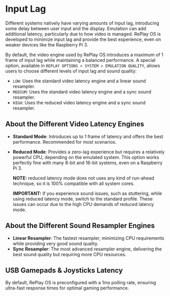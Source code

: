 # Input Lag

Different systems natively have varying amounts of input lag, introducing some delay between user input and the display. Emulation can add additional latency, particularly due to how video is managed. RePlay OS is developed to minimize input lag and provide the best experience, even on weaker devices like the Raspberry Pi 3.

By default, the video engine used by RePlay OS introduces a maximum of 1 frame of input lag while maintaining a balanced performance. A special option, available in `REPLAY OPTIONS > SYSTEM > EMULATION QUALITY`, allows users to choose different levels of input lag and sound quality:

* `LOW`: Uses the standard video latency engine and a linear sound resampler.
* `MEDIUM`: Uses the standard video latency engine and a sync sound resampler.
* `HIGH`: Uses the reduced video latency engine and a sync sound resampler.

## About the Different Video Latency Engines

* **Standard Mode**: Introduces up to 1 frame of latency and offers the best performance. Recommended for most scenarios.
* **Reduced Mode**: Provides a zero-lag experience but requires a relatively powerful CPU, depending on the emulated system. This option works perfectly fine with many 8-bit and 16-bit systems, even on a Raspberry Pi 3.

    **NOTE:** reduced latency mode does not uses any kind of run-ahead technique, so it is 100% compatible with all system cores.

    **IMPORTANT:** If you experience sound issues, such as stuttering, while using reduced latency mode, switch to the standard profile. These issues can occur due to the high CPU demands of reduced latency mode.

## About the Different Sound Resampler Engines

* **Linear Resampler**: The fastest resampler, minimizing CPU requirements while providing very good sound quality.
* **Sync Resampler**: The most advanced resampler engine, delivering the best sound quality but requiring more CPU resources.

## USB Gamepads & Joysticks Latency

By default, RePlay OS is preconfigured with a 1ms polling rate, ensuring ultra-fast response times for optimal gaming performance.